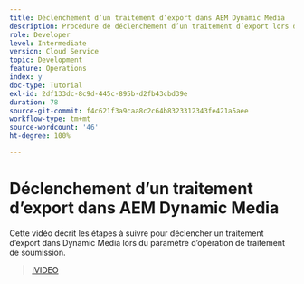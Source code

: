 ```yaml
---
title: Déclenchement d’un traitement d’export dans AEM Dynamic Media
description: Procédure de déclenchement d’un traitement d’export lors de l’opération de traitement de soumission dans Dynamic Media.
role: Developer
level: Intermediate
version: Cloud Service
topic: Development
feature: Operations
index: y
doc-type: Tutorial
exl-id: 2df133dc-8c9d-445c-895b-d2fb43cbd39e
duration: 78
source-git-commit: f4c621f3a9caa8c2c64b8323312343fe421a5aee
workflow-type: tm+mt
source-wordcount: '46'
ht-degree: 100%

---
```


# Déclenchement d’un traitement d’export dans AEM Dynamic Media

Cette vidéo décrit les étapes à suivre pour déclencher un traitement d’export dans Dynamic Media lors du paramètre d’opération de traitement de soumission.

>[!VIDEO](https://video.tv.adobe.com/v/335454?quality=12&learn=on)
